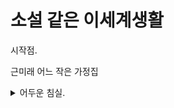 # 소설 같은 이세계생활



시작점.&#x20;

근미래 어느 작은 가정집

<details>

<summary> 어두운 침실. </summary>

다인은 침대에 누워있는 선우를 슬픈 눈으로 바라본다



</details>
